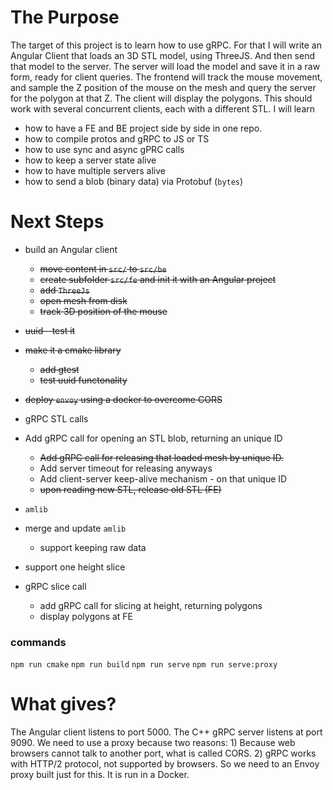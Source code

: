 # The Purpose
The target of this project is to learn how to use gRPC. 
For that I will write an Angular Client that loads an 3D STL model, using ThreeJS.
And then send that model to the server. The server will load the model and save it in a raw form, ready for client queries.
The frontend will track the mouse movement, and sample the Z position of the mouse on the mesh and query the server for
the polygon at that Z. The client will display the polygons.
This should work with several concurrent clients, each with a different STL.
I will learn
* how to have a FE and BE project side by side in one repo.
* how to compile protos and gRPC to JS or TS
* how to use sync and async gPRC calls
* how to keep a server state alive
* how to have multiple servers alive
* how to send a blob (binary data) via Protobuf (`bytes`)

# Next Steps
* build an Angular client

  * ~~move content in `src/` to `src/be`~~
  * ~~create subfolder `src/fe` and init it with an Angular project~~
  * ~~add `ThreeJs`~~
  * ~~open mesh from disk~~
  * ~~track 3D position of the mouse~~
* ~~uuid - test it~~
* ~~make it a cmake library~~
  * ~~add gtest~~
  * ~~test uuid functonality~~
* ~~deploy `envoy` using a docker to overcome CORS~~
* gRPC STL calls
* Add gRPC call for opening an STL blob, returning an unique ID
  * ~~Add gRPC call for releasing that loaded mesh by unique ID.~~
  * Add server timeout for releasing anyways
  * Add client-server keep-alive mechanism - on that unique ID
  * ~~upon reading new STL, release old STL (FE)~~
* `amlib`
* merge and update `amlib`
  * support keeping raw data
  
* support one height slice
* gRPC slice call

  * add gRPC call for slicing at height, returning polygons
  * display polygons at FE

### commands
`npm run cmake`
`npm run build`
`npm run serve`
`npm run serve:proxy`

# What gives?
The Angular client listens to port 5000.
The C++ gRPC server listens at port 9090.
We need to use a proxy because two reasons: 1) Because web browsers cannot talk to another port, what is called CORS. 2) gRPC works with HTTP/2 protocol, not supported by browsers. So we need to an Envoy proxy built just for this. It is run in a Docker.
